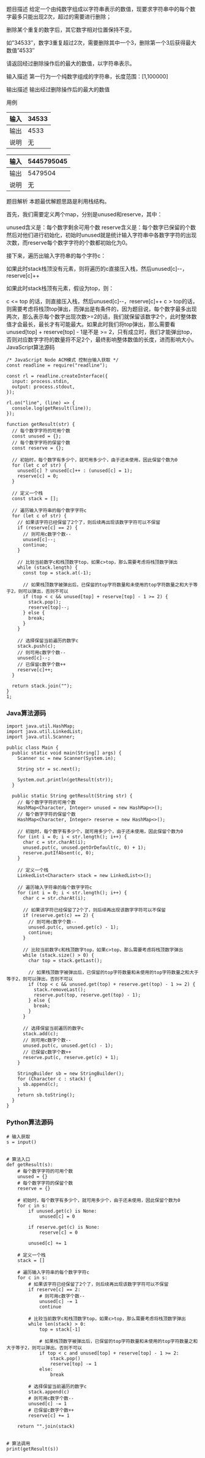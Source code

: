 题目描述
给定一个由纯数字组成以字符串表示的数值，现要求字符串中的每个数字最多只能出现2次，超过的需要进行删除；

删除某个重复的数字后，其它数字相对位置保持不变。

如”34533″，数字3重复超过2次，需要删除其中一个3，删除第一个3后获得最大数值”4533″

请返回经过删除操作后的最大的数值，以字符串表示。

输入描述
第一行为一个纯数字组成的字符串，长度范围：[1,100000]

输出描述
输出经过删除操作后的最大的数值

用例

| 输入 | 34533 |
| ---- | ----- |
| 输出 | 4533  |
| 说明 | 无    |

| 输入 | 5445795045 |
| ---- | ---------- |
| 输出 | 5479504    |
| 说明 | 无         |

题目解析
本题最优解题思路是利用栈结构。

首先，我们需要定义两个map，分别是unused和reserve，其中：

unused含义是：每个数字剩余可用个数
reserve含义是：每个数字已保留的个数
然后对他们进行初始化，初始时unused就是统计输入字符串中各数字字符的出现次数，而reserve每个数字字符的个数都初始化为0。

接下来，遍历出输入字符串的每个字符c：

如果此时stack栈顶没有元素，则将遍历的c直接压入栈，然后unused[c]--，reserve[c]++

如果此时stack栈顶有元素，假设为top，则：

c <= top 的话，则直接压入栈，然后unused[c]--，reserve[c]++
c > top的话，则需要考虑将栈顶top弹出，而弹出是有条件的，因为题目说，每个数字最多出现两次，那么表示每个数字出现次数>=2的话，我们就保留该数字2个，此时整体数值才会最长，最长才有可能最大。如果此时我们将top弹出，那么需要看 unused[top] + reserve[top] - 1是不是 >= 2，只有成立时，我们才能弹出top，否则对应数字字符的数量将不足2个，最终影响整体数值的长度，进而影响大小。
JavaScript算法源码

```
/* JavaScript Node ACM模式 控制台输入获取 */
const readline = require("readline");
 
const rl = readline.createInterface({
  input: process.stdin,
  output: process.stdout,
});
 
rl.on("line", (line) => {
  console.log(getResult(line));
});
 
function getResult(str) {
  // 每个数字字符的可用个数
  const unused = {};
  // 每个数字字符的保留个数
  const reserve = {};
 
  // 初始时，每个数字有多少个，就可用多少个，由于还未使用，因此保留个数为0
  for (let c of str) {
    unused[c] ? unused[c]++ : (unused[c] = 1);
    reserve[c] = 0;
  }
 
  // 定义一个栈
  const stack = [];
 
  // 遍历输入字符串的每个数字字符c
  for (let c of str) {
    // 如果该字符已经保留了2个了，则后续再出现该数字字符可以不保留
    if (reserve[c] == 2) {
      // 则可用c数字个数--
      unused[c]--;
      continue;
    }
 
    // 比较当前数字c和栈顶数字top，如果c>top，那么需要考虑将栈顶数字弹出
    while (stack.length) {
      const top = stack.at(-1);
 
      // 如果栈顶数字被弹出后，已保留的top字符数量和未使用的top字符数量之和大于等于2，则可以弹出，否则不可以
      if (top < c && unused[top] + reserve[top] - 1 >= 2) {
        stack.pop();
        reserve[top]--;
      } else {
        break;
      }
    }
 
    // 选择保留当前遍历的数字c
    stack.push(c);
    // 则可用c数字个数--
    unused[c]--;
    // 已保留c数字个数++
    reserve[c]++;
  }
 
  return stack.join("");
}
1;
```

### Java算法源码

```
import java.util.HashMap;
import java.util.LinkedList;
import java.util.Scanner;
 
public class Main {
  public static void main(String[] args) {
    Scanner sc = new Scanner(System.in);
 
    String str = sc.next();
 
    System.out.println(getResult(str));
  }
 
  public static String getResult(String str) {
    // 每个数字字符的可用个数
    HashMap<Character, Integer> unused = new HashMap<>();
    // 每个数字字符的保留个数
    HashMap<Character, Integer> reserve = new HashMap<>();
 
    // 初始时，每个数字有多少个，就可用多少个，由于还未使用，因此保留个数为0
    for (int i = 0; i < str.length(); i++) {
      char c = str.charAt(i);
      unused.put(c, unused.getOrDefault(c, 0) + 1);
      reserve.putIfAbsent(c, 0);
    }
 
    // 定义一个栈
    LinkedList<Character> stack = new LinkedList<>();
 
    // 遍历输入字符串的每个数字字符c
    for (int i = 0; i < str.length(); i++) {
      char c = str.charAt(i);
 
      // 如果该字符已经保留了2个了，则后续再出现该数字字符可以不保留
      if (reserve.get(c) == 2) {
        // 则可用c数字个数--
        unused.put(c, unused.get(c) - 1);
        continue;
      }
 
      // 比较当前数字c和栈顶数字top，如果c>top，那么需要考虑将栈顶数字弹出
      while (stack.size() > 0) {
        char top = stack.getLast();
 
        // 如果栈顶数字被弹出后，已保留的top字符数量和未使用的top字符数量之和大于等于2，则可以弹出，否则不可以
        if (top < c && unused.get(top) + reserve.get(top) - 1 >= 2) {
          stack.removeLast();
          reserve.put(top, reserve.get(top) - 1);
        } else {
          break;
        }
      }
 
      // 选择保留当前遍历的数字c
      stack.add(c);
      // 则可用c数字个数--
      unused.put(c, unused.get(c) - 1);
      // 已保留c数字个数++
      reserve.put(c, reserve.get(c) + 1);
    }
 
    StringBuilder sb = new StringBuilder();
    for (Character c : stack) {
      sb.append(c);
    }
    return sb.toString();
  }
}
```

### Python算法源码

```
# 输入获取
s = input()
 
 
# 算法入口
def getResult(s):
    # 每个数字字符的可用个数
    unused = {}
    # 每个数字字符的保留个数
    reserve = {}
 
    # 初始时，每个数字有多少个，就可用多少个，由于还未使用，因此保留个数为0
    for c in s:
        if unused.get(c) is None:
            unused[c] = 0
 
        if reserve.get(c) is None:
            reserve[c] = 0
 
        unused[c] += 1
 
    # 定义一个栈
    stack = []
 
    # 遍历输入字符串的每个数字字符c
    for c in s:
        # 如果该字符已经保留了2个了，则后续再出现该数字字符可以不保留
        if reserve[c] == 2:
            # 则可用c数字个数--
            unused[c] -= 1
            continue
 
        # 比较当前数字c和栈顶数字top，如果c>top，那么需要考虑将栈顶数字弹出
        while len(stack) > 0:
            top = stack[-1]
 
            # 如果栈顶数字被弹出后，已保留的top字符数量和未使用的top字符数量之和大于等于2，则可以弹出，否则不可以
            if top < c and unused[top] + reserve[top] - 1 >= 2:
                stack.pop()
                reserve[top] -= 1
            else:
                break
 
        # 选择保留当前遍历的数字c
        stack.append(c)
        # 则可用c数字个数--
        unused[c] -= 1
        # 已保留c数字个数++
        reserve[c] += 1
 
    return "".join(stack)
 
 
# 算法调用
print(getResult(s))
```

